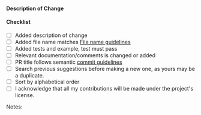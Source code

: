 #### Description of Change
<!--
Thank you for your Pull Request. Please provide a description above and review
the requirements below.

Contributors guide: https://github.com/osDFS/C-Plus-Plus-Algorithms/blob/master/README.md#CONTRIBUTION-GUIDELINES
-->

#### Checklist
<!-- Remove items that do not apply. For completed items, change [ ] to [x]. -->

- [ ] Added description of change
- [ ] Added file name matches [File name guidelines](https://github.com/osDFS/C-Plus-Plus-Algorithms/blob/master/README.md#New-File-Name-guidelines)
- [ ] Added tests and example, test must pass
- [ ] Relevant documentation/comments is changed or added
- [ ] PR title follows semantic [commit guidelines](https://github.com/osDFS/C-Plus-Plus-Algorithms/blob/master/README.md#Commit-Guidelines)
- [ ] Search previous suggestions before making a new one, as yours may be a duplicate.
- [ ] Sort by alphabetical order
- [ ] I acknowledge that all my contributions will be made under the project's license.

Notes: <!-- Please add a one-line description for developers or pull request viewers -->
